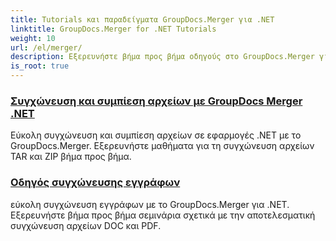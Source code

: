 ```yaml
---
title: Tutorials και παραδείγματα GroupDocs.Merger για .NET
linktitle: GroupDocs.Merger for .NET Tutorials
weight: 10
url: /el/merger/
description: Εξερευνήστε βήμα προς βήμα οδηγούς στο GroupDocs.Merger για .NET για συγχώνευση, διαχωρισμό, αναδιάταξη και διαχείριση εγγράφων χωρίς κόπο. Κύριος χειρισμός εγγράφων με λεπτομερή παραδείγματα και καθοδήγηση από ειδικούς.
is_root: true
---
```

### [Συγχώνευση και συμπίεση αρχείων με GroupDocs Merger .NET](./merge-and-compress-files/)
Εύκολη συγχώνευση και συμπίεση αρχείων σε εφαρμογές .NET με το GroupDocs.Merger. Εξερευνήστε μαθήματα για τη συγχώνευση αρχείων TAR και ZIP βήμα προς βήμα.
### [Οδηγός συγχώνευσης εγγράφων](./guide-to-document-merging/)
εύκολη συγχώνευση εγγράφων με το GroupDocs.Merger για .NET. Εξερευνήστε βήμα προς βήμα σεμινάρια σχετικά με την αποτελεσματική συγχώνευση αρχείων DOC και PDF.